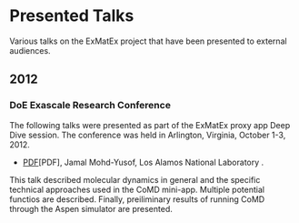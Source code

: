 Presented Talks
===============

Various talks on the ExMatEx project that have been presented to external audiences.

2012
----

### DoE Exascale Research Conference ###

The following talks were presented as part of the ExMatEx proxy app Deep Dive session. The
conference was held in Arlington, Virginia, October 1-3, 2012.

* [PDF](https://github.com/downloads/exmatex/presented-talks/Cloud+X.pdf)[PDF], Jamal Mohd-Yusof, 
Los Alamos National Laboratory .

 This talk described molecular dynamics in general and the specific technical approaches used in the CoMD mini-app.
 Multiple potential functios are described. Finally, preiliminary results of running CoMD through
 the Aspen simulator are presented.



